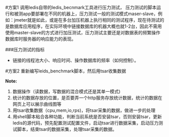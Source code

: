 #方案1
调用ledis自带的ledis_becnmark工具进行压力测试， 压力测试的脚本运行和被测app要部署在不同的机器上，压力测试一般的测试模式maser-slave，例如：jmeter就是如此，或是在多台加压机器上执行相同的测试程序，现在待测试的是数据库应用程序，在实际环境中链接数据库的机器大概也就1-2台，因此不需用使用master-slave的方式进行加压测试，压力测试主要还是对数据表的频繁操作数据库时服务器的响应能力的表现。

###压力测试的指标
+ 链接的线程池大小、响应时间、操作数据库的频率（如何控制）。

#方案2
重新编写leids_benchmark脚本，然后用tsar收集数据

**Note:**

  1. 数据操作（读数据，写数据的混合模式还是其单一模式)
  2. 统计的数据存放的位置，是否要弄一个http服务存放统计数据，统计的数据在网页上可以展示曲线图等
  3. 用tsar收集数据（cpu,mem,io,rps)，将tsar采集的数据，做进一步的处理
  4. 用shell脚本粘合各种功能，判断当前系统是否安装tsar，否则安装tsar，更新ledis的源代码，预先配置测试配置文件，启动tsar进行数据采集，启动压力测试脚本，结束tsar的数据采集，处理tsar采集的数据。
